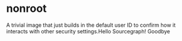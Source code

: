 # nonroot

A trivial image that just builds in the default user ID to confirm how it interacts with other security settings.Hello Sourcegraph!
Goodbye
